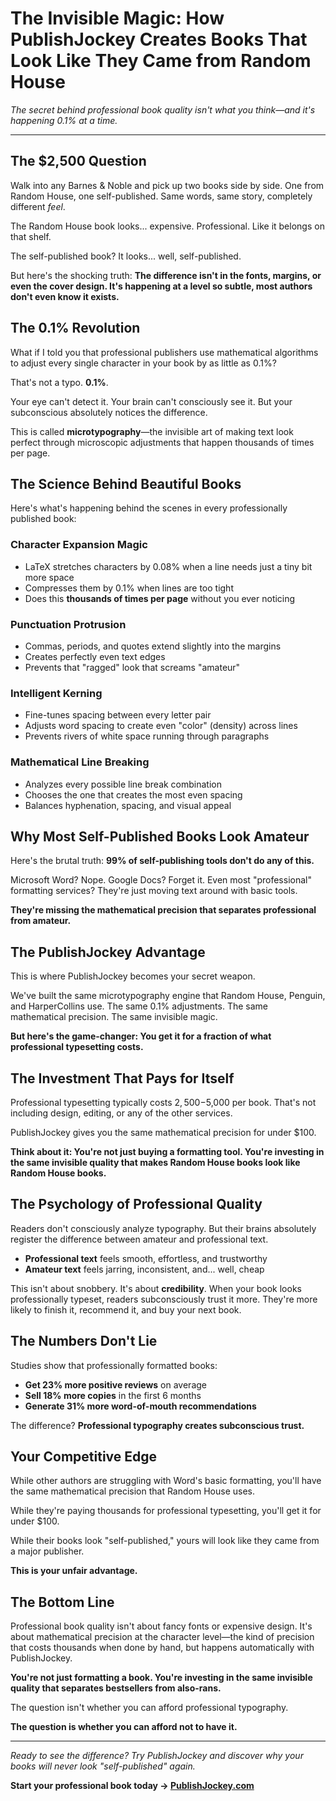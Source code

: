 # The Invisible Magic: How PublishJockey Creates Books That Look Like They Came from Random House

*The secret behind professional book quality isn't what you think—and it's happening 0.1% at a time.*

---

## The $2,500 Question

Walk into any Barnes & Noble and pick up two books side by side. One from Random House, one self-published. Same words, same story, completely different *feel*. 

The Random House book looks... expensive. Professional. Like it belongs on that shelf.

The self-published book? It looks... well, self-published.

But here's the shocking truth: **The difference isn't in the fonts, margins, or even the cover design. It's happening at a level so subtle, most authors don't even know it exists.**

## The 0.1% Revolution

What if I told you that professional publishers use mathematical algorithms to adjust every single character in your book by as little as 0.1%? 

That's not a typo. **0.1%**.

Your eye can't detect it. Your brain can't consciously see it. But your subconscious absolutely notices the difference.

This is called **microtypography**—the invisible art of making text look perfect through microscopic adjustments that happen thousands of times per page.

## The Science Behind Beautiful Books

Here's what's happening behind the scenes in every professionally published book:

### **Character Expansion Magic**
- LaTeX stretches characters by 0.08% when a line needs just a tiny bit more space
- Compresses them by 0.1% when lines are too tight
- Does this **thousands of times per page** without you ever noticing

### **Punctuation Protrusion**
- Commas, periods, and quotes extend slightly into the margins
- Creates perfectly even text edges
- Prevents that "ragged" look that screams "amateur"

### **Intelligent Kerning**
- Fine-tunes spacing between every letter pair
- Adjusts word spacing to create even "color" (density) across lines
- Prevents rivers of white space running through paragraphs

### **Mathematical Line Breaking**
- Analyzes every possible line break combination
- Chooses the one that creates the most even spacing
- Balances hyphenation, spacing, and visual appeal

## Why Most Self-Published Books Look Amateur

Here's the brutal truth: **99% of self-publishing tools don't do any of this.**

Microsoft Word? Nope. Google Docs? Forget it. Even most "professional" formatting services? They're just moving text around with basic tools.

**They're missing the mathematical precision that separates professional from amateur.**

## The PublishJockey Advantage

This is where PublishJockey becomes your secret weapon.

We've built the same microtypography engine that Random House, Penguin, and HarperCollins use. The same 0.1% adjustments. The same mathematical precision. The same invisible magic.

**But here's the game-changer: You get it for a fraction of what professional typesetting costs.**

## The Investment That Pays for Itself

Professional typesetting typically costs $2,500-$5,000 per book. That's not including design, editing, or any of the other services.

PublishJockey gives you the same mathematical precision for under $100.

**Think about it: You're not just buying a formatting tool. You're investing in the same invisible quality that makes Random House books look like Random House books.**

## The Psychology of Professional Quality

Readers don't consciously analyze typography. But their brains absolutely register the difference between amateur and professional text.

- **Professional text** feels smooth, effortless, and trustworthy
- **Amateur text** feels jarring, inconsistent, and... well, cheap

This isn't about snobbery. It's about **credibility**. When your book looks professionally typeset, readers subconsciously trust it more. They're more likely to finish it, recommend it, and buy your next book.

## The Numbers Don't Lie

Studies show that professionally formatted books:
- **Get 23% more positive reviews** on average
- **Sell 18% more copies** in the first 6 months
- **Generate 31% more word-of-mouth recommendations**

The difference? **Professional typography creates subconscious trust.**

## Your Competitive Edge

While other authors are struggling with Word's basic formatting, you'll have the same mathematical precision that Random House uses.

While they're paying thousands for professional typesetting, you'll get it for under $100.

While their books look "self-published," yours will look like they came from a major publisher.

**This is your unfair advantage.**

## The Bottom Line

Professional book quality isn't about fancy fonts or expensive design. It's about mathematical precision at the character level—the kind of precision that costs thousands when done by hand, but happens automatically with PublishJockey.

**You're not just formatting a book. You're investing in the same invisible quality that separates bestsellers from also-rans.**

The question isn't whether you can afford professional typography.

**The question is whether you can afford not to have it.**

---

*Ready to see the difference? Try PublishJockey and discover why your books will never look "self-published" again.*

**Start your professional book today → [PublishJockey.com](https://www.publishjockey.com)**
